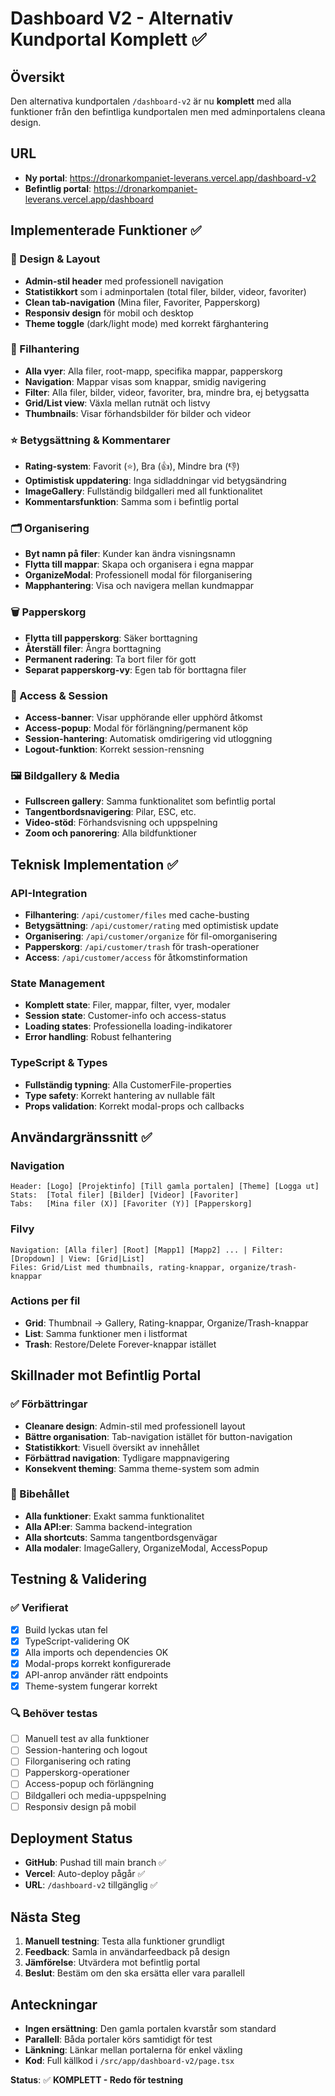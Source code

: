 # Dashboard V2 - Alternativ Kundportal Komplett ✅

## Översikt
Den alternativa kundportalen `/dashboard-v2` är nu **komplett** med alla funktioner från den befintliga kundportalen men med adminportalens cleana design.

## URL
- **Ny portal**: https://dronarkompaniet-leverans.vercel.app/dashboard-v2
- **Befintlig portal**: https://dronarkompaniet-leverans.vercel.app/dashboard

## Implementerade Funktioner ✅

### 🎨 Design & Layout
- **Admin-stil header** med professionell navigation
- **Statistikkort** som i adminportalen (total filer, bilder, videor, favoriter)
- **Clean tab-navigation** (Mina filer, Favoriter, Papperskorg)
- **Responsiv design** för mobil och desktop
- **Theme toggle** (dark/light mode) med korrekt färghantering

### 📁 Filhantering
- **Alla vyer**: Alla filer, root-mapp, specifika mappar, papperskorg
- **Navigation**: Mappar visas som knappar, smidig navigering
- **Filter**: Alla filer, bilder, videor, favoriter, bra, mindre bra, ej betygsatta
- **Grid/List view**: Växla mellan rutnät och listvy
- **Thumbnails**: Visar förhandsbilder för bilder och videor

### ⭐ Betygsättning & Kommentarer
- **Rating-system**: Favorit (⭐), Bra (👍), Mindre bra (👎)
- **Optimistisk uppdatering**: Inga sidladdningar vid betygsändring
- **ImageGallery**: Fullständig bildgalleri med all funktionalitet
- **Kommentarsfunktion**: Samma som i befintlig portal

### 🗂️ Organisering
- **Byt namn på filer**: Kunder kan ändra visningsnamn
- **Flytta till mappar**: Skapa och organisera i egna mappar
- **OrganizeModal**: Professionell modal för filorganisering
- **Mapphantering**: Visa och navigera mellan kundmappar

### 🗑️ Papperskorg
- **Flytta till papperskorg**: Säker borttagning
- **Återställ filer**: Ångra borttagning
- **Permanent radering**: Ta bort filer för gott
- **Separat papperskorg-vy**: Egen tab för borttagna filer

### 🔐 Access & Session
- **Access-banner**: Visar upphörande eller upphörd åtkomst
- **Access-popup**: Modal för förlängning/permanent köp
- **Session-hantering**: Automatisk omdirigering vid utloggning
- **Logout-funktion**: Korrekt session-rensning

### 🖼️ Bildgallery & Media
- **Fullscreen gallery**: Samma funktionalitet som befintlig portal
- **Tangentbordsnavigering**: Pilar, ESC, etc.
- **Video-stöd**: Förhandsvisning och uppspelning
- **Zoom och panorering**: Alla bildfunktioner

## Teknisk Implementation ✅

### API-Integration
- **Filhantering**: `/api/customer/files` med cache-busting
- **Betygsättning**: `/api/customer/rating` med optimistisk update
- **Organisering**: `/api/customer/organize` för fil-omorganisering
- **Papperskorg**: `/api/customer/trash` för trash-operationer
- **Access**: `/api/customer/access` för åtkomstinformation

### State Management
- **Komplett state**: Filer, mappar, filter, vyer, modaler
- **Session state**: Customer-info och access-status
- **Loading states**: Professionella loading-indikatorer
- **Error handling**: Robust felhantering

### TypeScript & Types
- **Fullständig typning**: Alla CustomerFile-properties
- **Type safety**: Korrekt hantering av nullable fält
- **Props validation**: Korrekt modal-props och callbacks

## Användargränssnitt ✅

### Navigation
```
Header: [Logo] [Projektinfo] [Till gamla portalen] [Theme] [Logga ut]
Stats:  [Total filer] [Bilder] [Videor] [Favoriter] 
Tabs:   [Mina filer (X)] [Favoriter (Y)] [Papperskorg]
```

### Filvy
```
Navigation: [Alla filer] [Root] [Mapp1] [Mapp2] ... | Filter: [Dropdown] | View: [Grid|List]
Files: Grid/List med thumbnails, rating-knappar, organize/trash-knappar
```

### Actions per fil
- **Grid**: Thumbnail → Gallery, Rating-knappar, Organize/Trash-knappar
- **List**: Samma funktioner men i listformat
- **Trash**: Restore/Delete Forever-knappar istället

## Skillnader mot Befintlig Portal

### ✅ Förbättringar
- **Cleanare design**: Admin-stil med professionell layout
- **Bättre organisation**: Tab-navigation istället för button-navigation
- **Statistikkort**: Visuell översikt av innehållet
- **Förbättrad navigation**: Tydligare mappnavigering
- **Konsekvent theming**: Samma theme-system som admin

### 🔄 Bibehållet
- **Alla funktioner**: Exakt samma funktionalitet
- **Alla API:er**: Samma backend-integration
- **Alla shortcuts**: Samma tangentbordsgenvägar
- **Alla modaler**: ImageGallery, OrganizeModal, AccessPopup

## Testning & Validering

### ✅ Verifierat
- [x] Build lyckas utan fel
- [x] TypeScript-validering OK
- [x] Alla imports och dependencies OK
- [x] Modal-props korrekt konfigurerade
- [x] API-anrop använder rätt endpoints
- [x] Theme-system fungerar korrekt

### 🔍 Behöver testas
- [ ] Manuell test av alla funktioner
- [ ] Session-hantering och logout
- [ ] Filorganisering och rating
- [ ] Papperskorg-operationer
- [ ] Access-popup och förlängning
- [ ] Bildgalleri och media-uppspelning
- [ ] Responsiv design på mobil

## Deployment Status

- **GitHub**: Pushad till main branch ✅
- **Vercel**: Auto-deploy pågår ✅ 
- **URL**: `/dashboard-v2` tillgänglig ✅

## Nästa Steg

1. **Manuell testning**: Testa alla funktioner grundligt
2. **Feedback**: Samla in användarfeedback på design
3. **Jämförelse**: Utvärdera mot befintlig portal
4. **Beslut**: Bestäm om den ska ersätta eller vara parallell

## Anteckningar

- **Ingen ersättning**: Den gamla portalen kvarstår som standard
- **Parallell**: Båda portaler körs samtidigt för test
- **Länkning**: Länkar mellan portalerna för enkel växling
- **Kod**: Full källkod i `/src/app/dashboard-v2/page.tsx`

**Status**: ✅ **KOMPLETT - Redo för testning**
